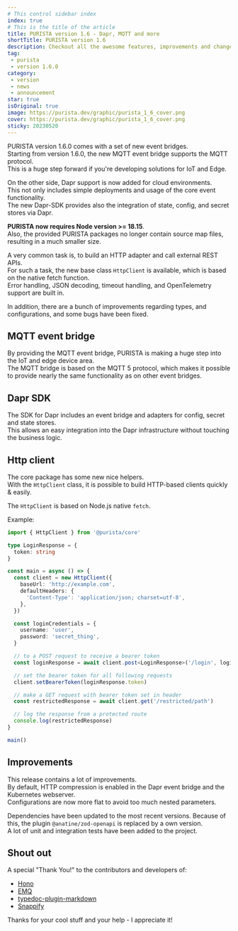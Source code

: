 ```yaml
---
# This control sidebar index
index: true
# This is the title of the article
title: PURISTA version 1.6 - Dapr, MQTT and more
shortTitle: PURISTA version 1.6
description: Checkout all the awesome features, improvements and changes in PURISTA v1.6.0 typescript framework.
tag:
 - purista
 - version 1.6.0
category:
 - version
 - news
 - announcement
star: true
isOriginal: true
image: https://purista.dev/graphic/purista_1_6_cover.png
cover: https://purista.dev/graphic/purista_1_6_cover.png
sticky: 20230520
---
```



PURISTA version 1.6.0 comes with a set of new event bridges.  
Starting from version 1.6.0, the new MQTT event bridge supports the MQTT protocol.  
This is a huge step forward if you're developing solutions for IoT and Edge.

On the other side, Dapr support is now added for cloud environments.  
This not only includes simple deployments and usage of the core event functionality.  
The new Dapr-SDK provides also the integration of state, config, and secret stores via Dapr.

**PURISTA now requires Node version >= 18.15**.  
Also, the provided PURISTA packages no longer contain source map files, resulting in a much smaller size.

A very common task is, to build an HTTP adapter and call external REST APIs.  
For such a task, the new base class `HttpClient` is available, which is based on the native fetch function.  
Error handling, JSON decoding, timeout handling, and OpenTelemetry support are built in.

In addition, there are a bunch of improvements regarding types, and configurations, and some bugs have been fixed.

<!-- more -->

## MQTT event bridge

By providing the MQTT event bridge, PURISTA is making a huge step into the IoT and edge device area.  
The MQTT bridge is based on the MQTT 5 protocol, which makes it possible to provide nearly the same functionality as on other event bridges.

## Dapr SDK

The SDK for Dapr includes an event bridge and adapters for config, secret and state stores.  
This allows an easy integration into the Dapr infrastructure without touching the business logic.

## Http client

The core package has some new nice helpers.  
With the `HttpClient` class, it is possible to build HTTP-based clients quickly & easily.

The `HttpClient` is based on Node.js native `fetch`.

Example:

```typescript
import { HttpClient } from '@purista/core'

type LoginResponse = {
  token: string
}

const main = async () => {
  const client = new HttpClient({
    baseUrl: 'http://example.com',
    defaultHeaders: {
      'Content-Type': 'application/json; charset=utf-8',
    },
  })

  const loginCredentials = {
    username: 'user',
    password: 'secret_thing',
  }

  // to a POST request to receive a bearer token
  const loginResponse = await client.post<LoginResponse>('/login', loginCredentials)

  // set the bearer token for all following requests
  client.setBearerToken(loginResponse.token)

  // make a GET request with bearer token set in header
  const restrictedResponse = await client.get('/restricted/path')

  // log the response from a protected route
  console.log(restrictedResponse)
}

main()
```

## Improvements

This release contains a lot of improvements.  
By default, HTTP compression is enabled in the Dapr event bridge and the Kubernetes webserver.  
Configurations are now more flat to avoid too much nested parameters.  

Dependencies have been updated to the most recent versions. Because of this, the plugin `@anatine/zod-openapi` is replaced by a own version.  
A lot of unit and integration tests have been added to the project.

## Shout out

A special "Thank You!" to the contributors and developers of:

- [Hono](https://hono.dev)
- [EMQ](https://www.emqx.io)
- [typedoc-plugin-markdown](https://github.com/tgreyuk/typedoc-plugin-markdown)
- [Snappify](https://snappify.com/)

Thanks for your cool stuff and your help - I appreciate it!
